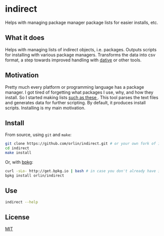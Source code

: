 # indirect

Helps with managing package manager package lists for easier installs, etc.

## What it does

Helps with managing lists of indirect objects, i.e. packages.
Outputs scripts for installing with various package managers.
Transforms the data into csv format, a step towards improved handling with [dative](https://github.com/orlin/dative) or other tools.

## Motivation

Pretty much every platform or programming language has a package manager.
I got tired of forgetting what packages I use, why, and how they install.
So I started making lists [such as these ](https://github.com/orlin/dots/tree/master/install/packages).
This tool parses the text files and generates data for further scripting.
By default, it produces install scripts. Installing is my main motivation.

## Install

From source, using `git` and `make`:

```sh
git clone https://github.com/orlin/indirect.git # or your own fork of it
cd indirect
make install
```

Or, with [bpkg](http://www.bpkg.io):

```sh
curl -sLo- http://get.bpkg.io | bash # in case you don't already have it
bpkg install orlin/indirect
```

## Use

```sh
indirect --help
```

## License

[MIT](http://orlin.mit-license.org)
